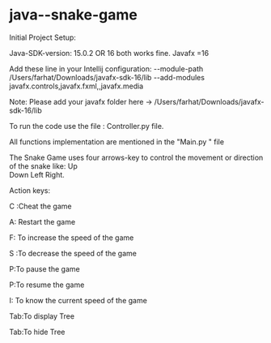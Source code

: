 # java--snake-game
Initial Project Setup:

Java-SDK-version: 15.0.2 OR 16 both works fine.
Javafx =16

Add these line in your Intellij configuration:
--module-path /Users/farhat/Downloads/javafx-sdk-16/lib --add-modules javafx.controls,javafx.fxml,,javafx.media

Note:  Please add your javafx folder here -> /Users/farhat/Downloads/javafx-sdk-16/lib

To run the code use the file : Controller.py file.

All functions implementation are mentioned in the "Main.py " file

The Snake Game uses four arrows-key to control the movement or direction of the snake like:
    Up      
    Down
    Left
    Right.


Action keys:

C :Cheat the game 		

A: Restart the game

F: To increase the speed of the game	  

S :To decrease the speed of the game

P:To  pause the game	

P:To resume the game  	

I: To know the current speed of the game

Tab:To display Tree	

Tab:To hide Tree


 
